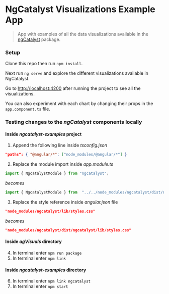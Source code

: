 # NgCatalyst Visualizations Example App
>App with examples of all the data visualizations available in the [ngCatalyst](https://github.com/EikosPartners/ngCatalyst) package.

### Setup

Clone this repo then run `npm install`. 

Next run `ng serve` and explore the different visualizations available in NgCatalyst. 

Go to [http://localhost:4200](http://localhost:4200) after running the project to see all the visualizations.

You can also experiment with each chart by changing their props in the `app.component.ts` file.

### Testing changes to the *ngCatalyst* components locally

#### Inside *ngcatalyst-examples* project

1. Append the following line inside *tsconfig.json*
```json
"paths": { "@angular/*": ["node_modules/@angular/*"] }
```
2.  Replace the module import inside *app.module.ts*
```typescript
import { NgcatalystModule } from "ngcatalyst";
```
*becomes*
```typescript
import { NgcatalystModule } from  "../../node_modules/ngcatalyst/dist/ngcatalyst/bundles/ngcatalyst.umd.js";
```
3. Replace the style reference inside *angular.json* file
```json
"node_modules/ngcatalyst/lib/styles.css"
```
*becomes*
```json
"node_modules/ngcatalyst/dist/ngcatalyst/lib/styles.css"
```

#### Inside *agVisuals* directory
4. In terminal enter
```npm run package```
5. In terminal enter
```npm link```

#### Inside *ngcatalyst-examples* directory
6. In terminal enter
```npm link ngcatalyst```
7. In terminal enter
```npm start```